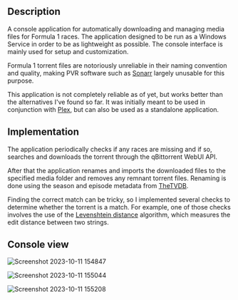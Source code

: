 ## Description

A console application for automatically downloading and managing media files for Formula 1 races.
The application designed to be run as a Windows Service in order to be as lightweight as possible.
The console interface is mainly used for setup and customization.

Formula 1 torrent files are notoriously unreliable in their naming convention and quality,
making PVR software such as [Sonarr](https://github.com/Sonarr/Sonarr) largely unusable for this purpose.

This application is not completely reliable as of yet, but works better than the alternatives I've found so far.
It was initially meant to be used in conjunction with [Plex](https://www.plex.tv/), but can also be used as a standalone application.

## Implementation

The application periodically checks if any races are missing and if so, searches and downloads the torrent through the qBittorrent WebUI API.

After that the application renames and imports the downloaded files to the specified media folder and removes any remnant torrent files.
Renaming is done using the season and episode metadata from [TheTVDB](https://thetvdb.com/series/formula-1).

Finding the correct match can be tricky, so I implemented several checks to determine whether the torrent is a match.
For example, one of those checks involves the use of the [Levenshtein distance](https://en.wikipedia.org/wiki/Levenshtein_distance) algorithm, which measures the edit distance between two strings.

## Console view

![Screenshot 2023-10-11 154847](https://github.com/Lucane/Formula-1-Media-Handler/assets/7999446/c7d090c1-2d69-46cc-a5a8-5f01871d561c)

![Screenshot 2023-10-11 155044](https://github.com/Lucane/Formula-1-Media-Handler/assets/7999446/a5649c99-e6f3-4cd7-bfa4-6e05229f62c8)

![Screenshot 2023-10-11 155208](https://github.com/Lucane/Formula-1-Media-Handler/assets/7999446/65c4343c-4379-417c-ab60-1aff33717a01)
